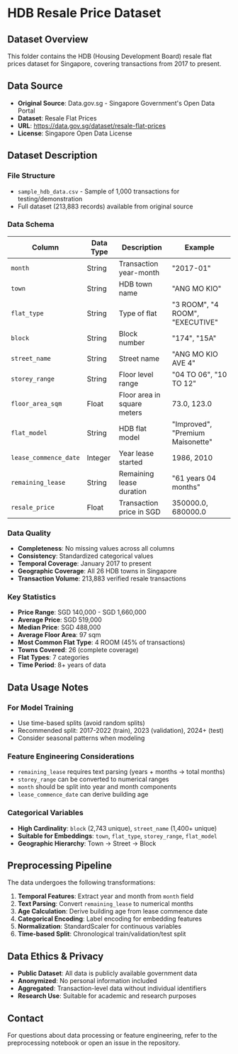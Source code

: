 # HDB Resale Price Dataset

## Dataset Overview

This folder contains the HDB (Housing Development Board) resale flat prices dataset for Singapore, covering transactions from 2017 to present.

## Data Source

- **Original Source**: Data.gov.sg - Singapore Government's Open Data Portal
- **Dataset**: Resale Flat Prices
- **URL**: https://data.gov.sg/dataset/resale-flat-prices
- **License**: Singapore Open Data License

## Dataset Description

### File Structure
- `sample_hdb_data.csv` - Sample of 1,000 transactions for testing/demonstration
- Full dataset (213,883 records) available from original source

### Data Schema

| Column | Data Type | Description | Example |
|--------|-----------|-------------|---------|
| `month` | String | Transaction year-month | "2017-01" |
| `town` | String | HDB town name | "ANG MO KIO" |
| `flat_type` | String | Type of flat | "3 ROOM", "4 ROOM", "EXECUTIVE" |
| `block` | String | Block number | "174", "15A" |
| `street_name` | String | Street name | "ANG MO KIO AVE 4" |
| `storey_range` | String | Floor level range | "04 TO 06", "10 TO 12" |
| `floor_area_sqm` | Float | Floor area in square meters | 73.0, 123.0 |
| `flat_model` | String | HDB flat model | "Improved", "Premium Maisonette" |
| `lease_commence_date` | Integer | Year lease started | 1986, 2010 |
| `remaining_lease` | String | Remaining lease duration | "61 years 04 months" |
| `resale_price` | Float | Transaction price in SGD | 350000.0, 680000.0 |

### Data Quality

- **Completeness**: No missing values across all columns
- **Consistency**: Standardized categorical values
- **Temporal Coverage**: January 2017 to present
- **Geographic Coverage**: All 26 HDB towns in Singapore
- **Transaction Volume**: 213,883 verified resale transactions

### Key Statistics

- **Price Range**: SGD 140,000 - SGD 1,660,000
- **Average Price**: SGD 519,000
- **Median Price**: SGD 488,000
- **Average Floor Area**: 97 sqm
- **Most Common Flat Type**: 4 ROOM (45% of transactions)
- **Towns Covered**: 26 (complete coverage)
- **Flat Types**: 7 categories
- **Time Period**: 8+ years of data

## Data Usage Notes

### For Model Training
- Use time-based splits (avoid random splits)
- Recommended split: 2017-2022 (train), 2023 (validation), 2024+ (test)
- Consider seasonal patterns when modeling

### Feature Engineering Considerations
- `remaining_lease` requires text parsing (years + months → total months)
- `storey_range` can be converted to numerical ranges
- `month` should be split into year and month components
- `lease_commence_date` can derive building age

### Categorical Variables
- **High Cardinality**: `block` (2,743 unique), `street_name` (1,400+ unique)
- **Suitable for Embeddings**: `town`, `flat_type`, `storey_range`, `flat_model`
- **Geographic Hierarchy**: Town → Street → Block

## Preprocessing Pipeline

The data undergoes the following transformations:

1. **Temporal Features**: Extract year and month from `month` field
2. **Text Parsing**: Convert `remaining_lease` to numerical months
3. **Age Calculation**: Derive building age from lease commence date
4. **Categorical Encoding**: Label encoding for embedding features
5. **Normalization**: StandardScaler for continuous variables
6. **Time-based Split**: Chronological train/validation/test split

## Data Ethics & Privacy

- **Public Dataset**: All data is publicly available government data
- **Anonymized**: No personal information included
- **Aggregated**: Transaction-level data without individual identifiers
- **Research Use**: Suitable for academic and research purposes

## Contact

For questions about data processing or feature engineering, refer to the preprocessing notebook or open an issue in the repository.